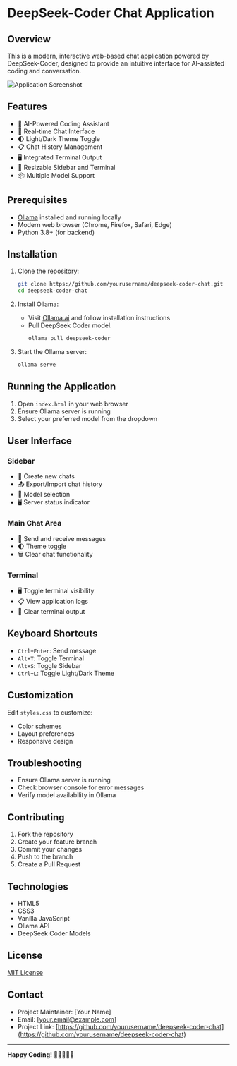 # DeepSeek-Coder Chat Application

## Overview

This is a modern, interactive web-based chat application powered by DeepSeek-Coder, designed to provide an intuitive interface for AI-assisted coding and conversation.

![Application Screenshot](screenshot.png)

## Features

- 🤖 AI-Powered Coding Assistant
- 💬 Real-time Chat Interface
- 🌓 Light/Dark Theme Toggle
- 📋 Chat History Management
- 🖥️ Integrated Terminal Output
- 🔀 Resizable Sidebar and Terminal
- 📦 Multiple Model Support

## Prerequisites

- [Ollama](https://ollama.ai/) installed and running locally
- Modern web browser (Chrome, Firefox, Safari, Edge)
- Python 3.8+ (for backend)

## Installation

1. Clone the repository:
   ```bash
   git clone https://github.com/yourusername/deepseek-coder-chat.git
   cd deepseek-coder-chat
   ```

2. Install Ollama:
   - Visit [Ollama.ai](https://ollama.ai/) and follow installation instructions
   - Pull DeepSeek Coder model:
     ```bash
     ollama pull deepseek-coder
     ```

3. Start the Ollama server:
   ```bash
   ollama serve
   ```

## Running the Application

1. Open `index.html` in your web browser
2. Ensure Ollama server is running
3. Select your preferred model from the dropdown

## User Interface

### Sidebar
- 📝 Create new chats
- 📤 Export/Import chat history
- 🔄 Model selection
- 🖥️ Server status indicator

### Main Chat Area
- 💬 Send and receive messages
- 🌓 Theme toggle
- 🗑️ Clear chat functionality

### Terminal
- 🖥️ Toggle terminal visibility
- 📋 View application logs
- 🧹 Clear terminal output

## Keyboard Shortcuts

- `Ctrl+Enter`: Send message
- `Alt+T`: Toggle Terminal
- `Alt+S`: Toggle Sidebar
- `Ctrl+L`: Toggle Light/Dark Theme

## Customization

Edit `styles.css` to customize:
- Color schemes
- Layout preferences
- Responsive design

## Troubleshooting

- Ensure Ollama server is running
- Check browser console for error messages
- Verify model availability in Ollama

## Contributing

1. Fork the repository
2. Create your feature branch
3. Commit your changes
4. Push to the branch
5. Create a Pull Request

## Technologies

- HTML5
- CSS3
- Vanilla JavaScript
- Ollama API
- DeepSeek Coder Models

## License

[MIT License](LICENSE)

## Contact

- Project Maintainer: [Your Name]
- Email: [your.email@example.com]
- Project Link: [https://github.com/yourusername/deepseek-coder-chat](https://github.com/yourusername/deepseek-coder-chat)

---

**Happy Coding! 🚀👩‍💻👨‍💻**
